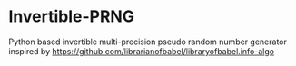 # Invertible-PRNG
Python based invertible multi-precision pseudo random number generator inspired by https://github.com/librarianofbabel/libraryofbabel.info-algo
